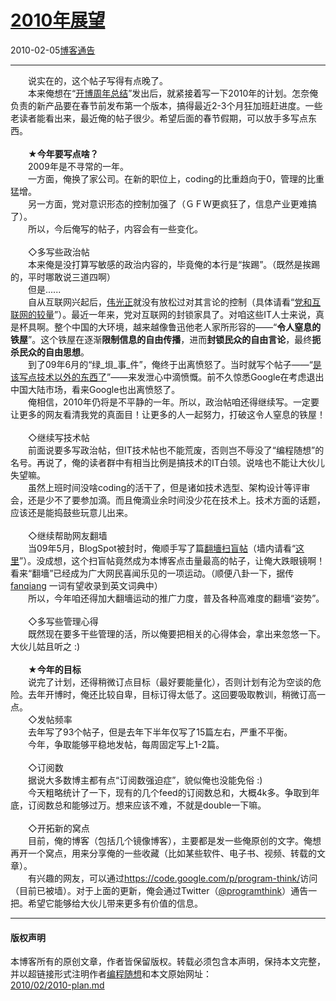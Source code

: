<!DOCTYPE html>
<html xmlns="http://www.w3.org/1999/xhtml" xml:lang="zh-CN">
<head>
<meta http-equiv="Content-Type" content="text/html; charset=utf-8" />
<meta name="generator" content="Python script by program.think@gmail.com" />
<meta name="provider" content="program-think.blogspot.com" />
<link type="text/css" rel="stylesheet" href="../../css/program-think.css" />
<title>2010年展望 - 编程随想的博客</title>
</head>
<body>
<div id="main" style="width:100%;">
<h1><a href="../../index.md" title="回到首页">2010年展望</a></h1>
<div class="post-info"><span class="date-header">2010-02-05</span><a href="../../tags/E58D9AE5AEA2E9809AE5918A.md" class="tag">博客通告</a> </div>
<hr>
<div class="post">
　　说实在的，这个帖子写得有点晚了。<br />　　本来俺想在“<a href="../../2010/01/2009-review.md" target="_blank">开博周年总结</a>”发出后，就紧接着写一下2010年的计划。怎奈俺负责的新产品要在春节前发布第一个版本，搞得最近2-3个月狂加班赶进度。一些老读者能看出来，最近俺的帖子很少。希望后面的春节假期，可以放手多写点东西。<br /><br />　　★<b>今年要写点啥？</b><br />　　2009年是不寻常的一年。<br />　　一方面，俺换了家公司。在新的职位上，coding的比重趋向于0，管理的比重猛增。<br />　　另一方面，党对意识形态的控制加强了（ＧＦW更疯狂了，信息产业更难搞了）。<br />　　所以，今后俺写的帖子，内容会有一些变化。<br /><br />　　◇多写些政治帖<br />　　本来俺是没打算写敏感的政治内容的，毕竟俺的本行是“挨踢”。（既然是挨踢的，平时哪敢说三道四啊）<br />　　但是......<br />　　自从互联网兴起后，<a href="http://zh.wikipedia.org/wiki/%E5%AF%B9%E4%B8%AD%E5%9B%BD%E5%85%B1%E4%BA%A7%E5%85%9A%E7%9A%84%E8%B4%AC%E7%A7%B0" target="_blank" rel="nofollow">伟光正</a>就没有放松过对其言论的控制（具体请看“<a href="../../2009/07/party-pk-internet.md" target="_blank">党和互联网的较量</a>”）。最近一年来，党对互联网的封锁家具了。对咱这些IT人士来说，真是杯具啊。整个中国的大环境，越来越像鲁迅他老人家所形容的——“<b>令人窒息的铁屋</b>”。这个铁屋在逐渐<b>限制信息的自由传播</b>，进而<b>封锁民众的自由言论</b>，最终<b>扼杀民众的自由思想</b>。<br />　　到了09年6月的“绿_垻_事_件”，俺终于出离愤怒了。当时就写个帖子——“<a href="../../2009/06/writing-something-with-polity.md" target="_blank">是该写点技术以外的东西了</a>”——来发泄心中滴愤慨。前不久惊悉Google在考虑退出中国大陆市场，看来Google也出离愤怒了。<br />　　俺相信，2010年仍将是不平静的一年。所以，政治帖咱还得继续写。一定要让更多的网友看清我党的真面目！让更多的人一起努力，打破这令人窒息的铁屋！<br /><br />　　◇继续写技术帖<br />　　前面说要多写政治帖，但IT技术帖也不能荒废，否则岂不辱没了“编程随想”的名号。再说了，俺的读者群中有相当比例是搞技术的IT白领。说啥也不能让大伙儿失望嘛。<br />　　虽然上班时间没啥coding的活干了，但是诸如技术选型、架构设计等评审会，还是少不了要参加滴。而且俺滴业余时间没少花在技术上。技术方面的话题，应该还是能捣鼓些玩意儿出来。<br /><br />　　◇继续帮助网友翻墙<br />　　当09年5月，BlogSpot被封时，俺顺手写了篇<a href="../../2009/05/how-to-break-through-gfw.md" target="_blank">翻墻扫盲帖</a>（墙内请看“<a href="http://program-think.spaces.live.com/mmm2009-09-01_09.47/blog/cns%21F5B0090663FEEADA%21144.entry" target="_blank">这里</a>”）。没成想，这个扫盲帖竟然成为本博客点击量最高的帖子，让俺大跌眼镜啊！看来“翻墻”已经成为广大网民喜闻乐见的一项运动。（顺便八卦一下，据传 <u>fanqiang</u> 一词有望收录到英文词典中）<br />　　所以，今年咱还得加大翻墻运动的推广力度，普及各种高难度的翻墻“姿势”。<br /><br />　　◇多写些管理心得<br />　　既然现在要多干些管理的活，所以俺要把相关的心得体会，拿出来忽悠一下。大伙儿姑且听之 :)<br /><br />　　★<b>今年的目标</b><br />　　说完了计划，还得稍微订点目标（最好要能量化），否则计划有沦为空谈的危险。去年开博时，俺还比较自卑，目标订得太低了。这回要吸取教训，稍微订高一点。<br />　　◇发帖频率<br />　　去年写了93个帖子，但是去年下半年仅写了15篇左右，严重不平衡。<br />　　今年，争取能够平稳地发帖，每周固定写上1-2篇。<br /><br />　　◇订阅数<br />　　据说大多数博主都有点“订阅数强迫症”，貌似俺也没能免俗 :)<br />　　今天粗略统计了一下，现有的几个feed的订阅数总和，大概4k多。争取到年底，订阅数总和能够过万。想来应该不难，不就是double一下嘛。<br /><br />　　◇开拓新的窝点<br />　　目前，俺的博客（包括几个镜像博客），主要都是发一些俺原创的文字。俺想再开一个窝点，用来分享俺的一些收藏（比如某些软件、电子书、视频、转载的文章）。<br />　　有兴趣的网友，可以通过<a href="https://code.google.com/p/program-think/" target="_blank">https://code.google.com/p/program-think/</a>访问（目前已被墙）。对于上面的更新，俺会通过Twitter（<a href="http://twitter.com/programthink" target="_blank">@programthink</a>）通告一把。希望它能够给大伙儿带来更多有价值的信息。<div class="blogger-post-footer">
</div>
<hr>
<div class="copyright">
<h4>版权声明</h4>
本博客所有的原创文章，作者皆保留版权。转载必须包含本声明，保持本文完整，并以超链接形式注明作者<a href="mailto:program.think@gmail.com">编程随想</a>和本文原始网址：<br>
<a href="2010/02/2010-plan.md">2010/02/2010-plan.md</a>
</div>
</div>
</body>
</html>
